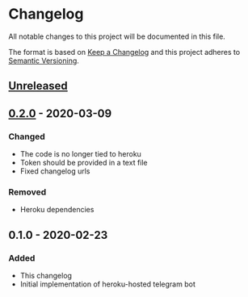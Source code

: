 # Changelog
All notable changes to this project will be documented in this file.

The format is based on [Keep a Changelog](http://keepachangelog.com/en/1.0.0/)
and this project adheres to [Semantic Versioning](http://semver.org/spec/v2.0.0.html).

## [Unreleased]

## [0.2.0] - 2020-03-09
### Changed
- The code is no longer tied to heroku
- Token should be provided in a text file
- Fixed changelog urls
### Removed
- Heroku dependencies

## 0.1.0 - 2020-02-23
### Added
- This changelog
- Initial implementation of heroku-hosted telegram bot

[Unreleased]: https://gitlab.com/personal-assistant-bot/infrastructure/pa-tg/compare/v0.2.0...master
[0.2.0]: https://gitlab.com/personal-assistant-bot/infrastructure/pa-tg/compare/v0.1.0...v0.2.0
